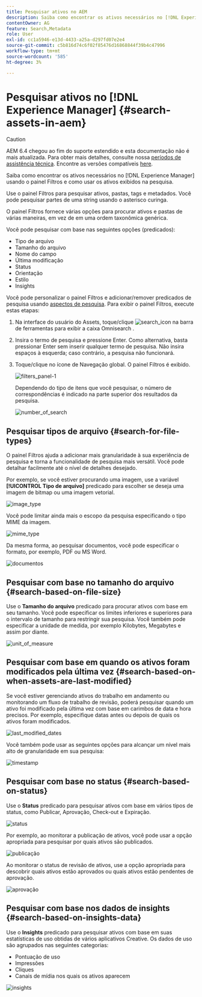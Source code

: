 ```yaml
---
title: Pesquisar ativos no AEM
description: Saiba como encontrar os ativos necessários no [!DNL Experience Manager] usando o painel Filtros e como usar os ativos exibidos na pesquisa.
contentOwner: AG
feature: Search,Metadata
role: User
exl-id: cc1a5946-e13d-4433-a25a-d297fd07e2e4
source-git-commit: c5b816d74c6f02f85476d16868844f39b4c47996
workflow-type: tm+mt
source-wordcount: '585'
ht-degree: 3%

---
```


# Pesquisar ativos no [!DNL Experience Manager] {#search-assets-in-aem}

>[!CAUTION]
>
>AEM 6.4 chegou ao fim do suporte estendido e esta documentação não é mais atualizada. Para obter mais detalhes, consulte nossa [períodos de assistência técnica](https://helpx.adobe.com/br/support/programs/eol-matrix.html). Encontre as versões compatíveis [here](https://experienceleague.adobe.com/docs/).

Saiba como encontrar os ativos necessários no [!DNL Experience Manager] usando o painel Filtros e como usar os ativos exibidos na pesquisa.

Use o painel Filtros para pesquisar ativos, pastas, tags e metadados. Você pode pesquisar partes de uma string usando o asterisco curinga.

O painel Filtros fornece várias opções para procurar ativos e pastas de várias maneiras, em vez de em uma ordem taxonômica genérica.

Você pode pesquisar com base nas seguintes opções (predicados):

* Tipo de arquivo
* Tamanho do arquivo
* Nome do campo
* Última modificação
* Status
* Orientação
* Estilo
* Insights

<!-- TBD keystroke 65 article and port applicable changes here. This content goes. -->

Você pode personalizar o painel Filtros e adicionar/remover predicados de pesquisa usando [aspectos de pesquisa](search-facets.md). Para exibir o painel Filtros, execute estas etapas:

1. Na interface do usuário do Assets, toque/clique ![search_icon](assets/search_icon.png) na barra de ferramentas para exibir a caixa Omnisearch .
1. Insira o termo de pesquisa e pressione Enter. Como alternativa, basta pressionar Enter sem inserir qualquer termo de pesquisa. Não insira espaços à esquerda; caso contrário, a pesquisa não funcionará.

1. Toque/clique no ícone de Navegação global. O painel Filtros é exibido.

   ![filters_panel-1](assets/filters_panel-1.png)

   Dependendo do tipo de itens que você pesquisar, o número de correspondências é indicado na parte superior dos resultados da pesquisa.

   ![number_of_search](assets/number_of_searches.png)

## Pesquisar tipos de arquivo {#search-for-file-types}

O painel Filtros ajuda a adicionar mais granularidade à sua experiência de pesquisa e torna a funcionalidade de pesquisa mais versátil. Você pode detalhar facilmente até o nível de detalhes desejado.

Por exemplo, se você estiver procurando uma imagem, use a variável **[!UICONTROL Tipo de arquivo]** predicado para escolher se deseja uma imagem de bitmap ou uma imagem vetorial.

![image_type](assets/image_type.png)

Você pode limitar ainda mais o escopo da pesquisa especificando o tipo MIME da imagem.

![mime_type](assets/mime_type.png)

Da mesma forma, ao pesquisar documentos, você pode especificar o formato, por exemplo, PDF ou MS Word.

![documentos](assets/documents.png)

## Pesquisar com base no tamanho do arquivo {#search-based-on-file-size}

Use o **Tamanho do arquivo** predicado para procurar ativos com base em seu tamanho. Você pode especificar os limites inferiores e superiores para o intervalo de tamanho para restringir sua pesquisa. Você também pode especificar a unidade de medida, por exemplo Kilobytes, Megabytes e assim por diante.

![unit_of_measure](assets/unit_of_measure.png)

## Pesquisar com base em quando os ativos foram modificados pela última vez {#search-based-on-when-assets-are-last-modified}

Se você estiver gerenciando ativos do trabalho em andamento ou monitorando um fluxo de trabalho de revisão, poderá pesquisar quando um ativo foi modificado pela última vez com base em carimbos de data e hora precisos. Por exemplo, especifique datas antes ou depois de quais os ativos foram modificados.

![last_modified_dates](assets/last_modified_dates.png)

Você também pode usar as seguintes opções para alcançar um nível mais alto de granularidade em sua pesquisa:

![timestamp](assets/timestamp.png)

## Pesquisar com base no status {#search-based-on-status}

Use o **Status** predicado para pesquisar ativos com base em vários tipos de status, como Publicar, Aprovação, Check-out e Expiração.

![status](assets/status.png)

Por exemplo, ao monitorar a publicação de ativos, você pode usar a opção apropriada para pesquisar por quais ativos são publicados.

![publicação](assets/publish.png)

Ao monitorar o status de revisão de ativos, use a opção apropriada para descobrir quais ativos estão aprovados ou quais ativos estão pendentes de aprovação.

![aprovação](assets/approval.png)

## Pesquisar com base nos dados de insights {#search-based-on-insights-data}

Use o **Insights** predicado para pesquisar ativos com base em suas estatísticas de uso obtidas de vários aplicativos Creative. Os dados de uso são agrupados nas seguintes categorias:

* Pontuação de uso
* Impressões
* Cliques
* Canais de mídia nos quais os ativos aparecem

![insights](assets/insights.png)
